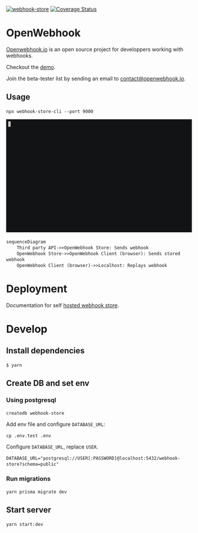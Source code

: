 [![webhook-store](https://github.com/OpenWebhook/webhook-store/actions/workflows/main.yml/badge.svg)](https://github.com/OpenWebhook/webhook-store/actions/workflows/main.yml) [![Coverage Status](https://coveralls.io/repos/github/OpenWebhook/webhook-store/badge.svg?branch=main)](https://coveralls.io/github/OpenWebhook/webhook-store?branch=main)

# OpenWebhook

[Openwebhook.io](https://www.openwebhook.io/) is an open source project for developpers working with webhooks.

Checkout the [demo](https://demo.openwebhook.io/).

Join the beta-tester list by sending an email to contact@openwebhook.io.

## Usage

```
npx webhook-store-cli --port 9000
```

![Demo with cli](demo.gif)

```mermaid
sequenceDiagram
    Third party API->>OpenWebhook Store: Sends webhook
    OpenWebhook Store->>OpenWebhook Client (browser): Sends stored webhook
    OpenWebhook Client (browser)->>Localhost: Replays webhook

```

# Deployment

Documentation for self [hosted webhook store](https://www.openwebhook.io/docs/install-webhook-store).

# Develop

## Install dependencies

```
$ yarn
```

## Create DB and set env

### Using postgresql

```
createdb webhook-store
```

Add env file and configure `DATABASE_URL`:

```
cp .env.test .env
```

Configure `DATABASE_URL`, replace `USER`.

```
DATABASE_URL="postgresql://USER[:PASSWORD]@localhost:5432/webhook-store?schema=public"
```

### Run migrations

```
yarn prisma migrate dev
```

## Start server

```
yarn start:dev
```

